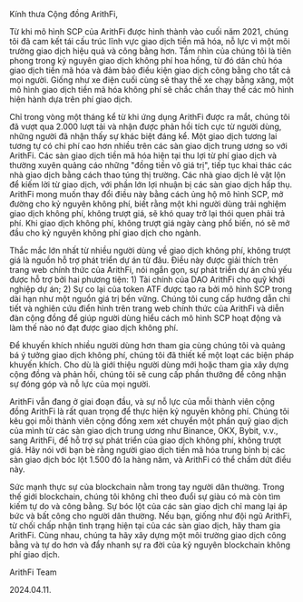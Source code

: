 Kính thưa Cộng đồng ArithFi,

Từ khi mô hình SCP của ArithFi được hình thành vào cuối năm 2021, chúng tôi đã cam kết tái cấu trúc lĩnh vực giao dịch tiền mã hóa, nỗ lực vì một môi trường giao dịch hiệu quả và công bằng hơn. Tầm nhìn của chúng tôi là tiên phong trong kỷ nguyên giao dịch không phí hoa hồng, từ đó dân chủ hóa giao dịch tiền mã hóa và đảm bảo điều kiện giao dịch công bằng cho tất cả mọi người. Giống như xe điện cuối cùng sẽ thay thế xe chạy bằng xăng, một mô hình giao dịch tiền mã hóa không phí sẽ chắc chắn thay thế các mô hình hiện hành dựa trên phí giao dịch.

Chỉ trong vòng một tháng kể từ khi ứng dụng ArithFi được ra mắt, chúng tôi đã vượt qua 2.000 lượt tải và nhận được phản hồi tích cực từ người dùng, những người đã nhận thấy sự khác biệt đáng kể. Một giao dịch tương lai tương tự có chi phí cao hơn nhiều trên các sàn giao dịch trung ương so với ArithFi. Các sàn giao dịch tiền mã hóa hiện tại thu lợi từ phí giao dịch và thường xuyên quảng cáo những "đồng tiền vô giá trị", tiếp tục khai thác các nhà giao dịch bằng cách thao túng thị trường. Các nhà giao dịch lẻ vật lộn để kiếm lời từ giao dịch, với phần lớn lợi nhuận bị các sàn giao dịch hấp thụ. ArithFi mong muốn thay đổi điều này bằng cách ủng hộ mô hình SCP, mở đường cho kỷ nguyên không phí, biết rằng một khi người dùng trải nghiệm giao dịch không phí, không trượt giá, sẽ khó quay trở lại thói quen phải trả phí. Khi giao dịch không phí, không trượt giá ngày càng phổ biến, nó sẽ mở đầu cho kỷ nguyên không phí giao dịch cho ngành.

Thắc mắc lớn nhất từ nhiều người dùng về giao dịch không phí, không trượt giá là nguồn hỗ trợ phát triển dự án từ đâu. Điều này được giải thích trên trang web chính thức của ArithFi, nói ngắn gọn, sự phát triển dự án chủ yếu được hỗ trợ bởi hai phương tiện: 1) Tài chính của DAO ArithFi cho quỹ khởi nghiệp dự án; 2) Sự co lại của token ATF được tạo ra bởi mô hình SCP trong dài hạn như một nguồn giá trị bền vững. Chúng tôi cung cấp hướng dẫn chi tiết và nghiên cứu điển hình trên trang web chính thức của ArithFi và diễn đàn cộng đồng để giúp người dùng hiểu cách mô hình SCP hoạt động và làm thế nào nó đạt được giao dịch không phí.

Để khuyến khích nhiều người dùng hơn tham gia cùng chúng tôi và quảng bá ý tưởng giao dịch không phí, chúng tôi đã thiết kế một loạt các biện pháp khuyến khích. Cho dù là giới thiệu người dùng mới hoặc tham gia xây dựng cộng đồng và phản hồi, chúng tôi sẽ cung cấp phần thưởng để công nhận sự đóng góp và nỗ lực của mọi người.

ArithFi vẫn đang ở giai đoạn đầu, và sự nỗ lực của mỗi thành viên cộng đồng ArithFi là rất quan trọng để thực hiện kỷ nguyên không phí. Chúng tôi kêu gọi mỗi thành viên cộng đồng xem xét chuyển một phần quỹ giao dịch của mình từ các sàn giao dịch trung ương như Binance, OKX, Bybit, v.v., sang ArithFi, để hỗ trợ sự phát triển của giao dịch không phí, không trượt giá. Hãy nói với bạn bè rằng người giao dịch tiền mã hóa trung bình bị các sàn giao dịch bóc lột 1.500 đô la hàng năm, và ArithFi có thể chấm dứt điều này.

Sức mạnh thực sự của blockchain nằm trong tay người dân thường. Trong thế giới blockchain, chúng tôi không chỉ theo đuổi sự giàu có mà còn tìm kiếm tự do và công bằng. Sự bóc lột của các sàn giao dịch chỉ mang lại áp bức và bất công cho người dân thường. Nếu bạn, giống như đội ngũ ArithFi, từ chối chấp nhận tình trạng hiện tại của các sàn giao dịch, hãy tham gia ArithFi. Cùng nhau, chúng ta hãy xây dựng một môi trường giao dịch công bằng và tự do hơn và đẩy nhanh sự ra đời của kỷ nguyên blockchain không phí giao dịch.

ArithFi Team

2024.04.11.
